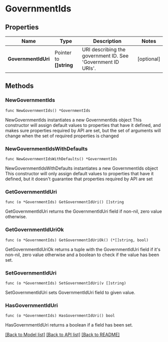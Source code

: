 # GovernmentIds

## Properties

Name | Type | Description | Notes
------------ | ------------- | ------------- | -------------
**GovernmentIdUri** | Pointer to **[]string** | URI describing the government ID. See &#39;Government ID URIs&#39;. | [optional] 

## Methods

### NewGovernmentIds

`func NewGovernmentIds() *GovernmentIds`

NewGovernmentIds instantiates a new GovernmentIds object
This constructor will assign default values to properties that have it defined,
and makes sure properties required by API are set, but the set of arguments
will change when the set of required properties is changed

### NewGovernmentIdsWithDefaults

`func NewGovernmentIdsWithDefaults() *GovernmentIds`

NewGovernmentIdsWithDefaults instantiates a new GovernmentIds object
This constructor will only assign default values to properties that have it defined,
but it doesn't guarantee that properties required by API are set

### GetGovernmentIdUri

`func (o *GovernmentIds) GetGovernmentIdUri() []string`

GetGovernmentIdUri returns the GovernmentIdUri field if non-nil, zero value otherwise.

### GetGovernmentIdUriOk

`func (o *GovernmentIds) GetGovernmentIdUriOk() (*[]string, bool)`

GetGovernmentIdUriOk returns a tuple with the GovernmentIdUri field if it's non-nil, zero value otherwise
and a boolean to check if the value has been set.

### SetGovernmentIdUri

`func (o *GovernmentIds) SetGovernmentIdUri(v []string)`

SetGovernmentIdUri sets GovernmentIdUri field to given value.

### HasGovernmentIdUri

`func (o *GovernmentIds) HasGovernmentIdUri() bool`

HasGovernmentIdUri returns a boolean if a field has been set.


[[Back to Model list]](../README.md#documentation-for-models) [[Back to API list]](../README.md#documentation-for-api-endpoints) [[Back to README]](../README.md)


